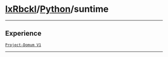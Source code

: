 # [lxRbckl](https://github.com/lxRbckl/lxRbckl/tree/main)/[Python](https://github.com/lxRbckl/lxRbckl/tree/main/Python)/suntime

---

## Experience
[`Project-Domum V1`](https://github.com/lxRbckl/Project-Domum/blob/V1/README.md)

---
